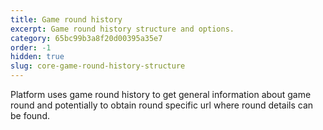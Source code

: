 ```yaml
---
title: Game round history
excerpt: Game round history structure and options.
category: 65bc99b3a8f20d00395a35e7
order: -1
hidden: true
slug: core-game-round-history-structure
---
```


Platform uses game round history to get general information about game round and potentially to obtain round specific url where round details can be found.  

